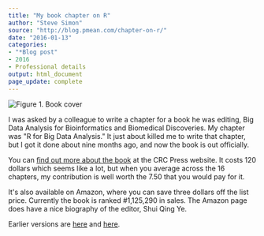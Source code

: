 ```yaml
---
title: "My book chapter on R"
author: "Steve Simon"
source: "http://blog.pmean.com/chapter-on-r/"
date: "2016-01-13"
categories:
- "*Blog post"
- 2016
- Professional details
output: html_document
page_update: complete
---
```


![Figure 1. Book cover](http://www.pmean.com/new-images/16/chapter-on-r01.png)

<div class="notes">

I was asked by a colleague to write a chapter for a book he was editing, Big Data Analysis for Bioinformatics and Biomedical Discoveries. My chapter was "R for Big Data Analysis." It just about killed me to write that chapter, but I got it done about nine months ago, and now the book is out officially.

You can [find out more about the book][crc1] at the CRC Press website. It costs 120 dollars which seems like a lot, but when you average across the 16 chapters, my contribution is well worth the 7.50 that you would pay for it.

It's also available on Amazon, where you can save three dollars off the list price. Currently the book is ranked #1,125,290 in sales. The Amazon page does have a nice biography of the editor, Shui Qing Ye.

[crc1]: https://www.crcpress.com/Big-Data-Analysis-for-Bioinformatics-and-Biomedical-Discoveries/Ye/9781498724524


</div>
 
Earlier versions are [here][sim1] and [here][sim2].
 
[sim1]: http://blog.pmean.com/chapter-on-r/
[sim2]: http://new.pmean.com/chapter-on-r/
 
